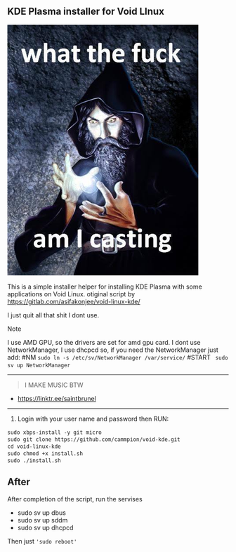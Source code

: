 ## KDE Plasma installer for Void LInux


![Alt text](https://github.com/cammpion/void-kde/blob/main/void.jpg?raw=true)


This is a simple installer helper for installing KDE Plasma with some applications on Void Linux.
otiginal script by https://gitlab.com/asifakonjee/void-linux-kde/

I just quit all that shit I dont use.



> [!NOTE]
>I use AMD GPU, so the drivers are set for amd gpu card.
> I dont use NetworkManager, I use dhcpcd
so, if you need the NetworkManager just add:
>    #NM
   ```sudo ln -s /etc/sv/NetworkManager /var/service/```
   #START
  ``` sudo sv up NetworkManager```

---
>I MAKE MUSIC BTW 
- https://linktr.ee/saintbrunel

---


1. Login with your user name and password then RUN:
  
```
sudo xbps-install -y git micro
sudo git clone https://github.com/cammpion/void-kde.git
cd void-linux-kde
sudo chmod +x install.sh 
sudo ./install.sh
```

## After
After completion of the script, run the servises

- sudo sv up dbus
- sudo sv up sddm
- sudo sv up dhcpcd

Then just `'sudo reboot'`  
